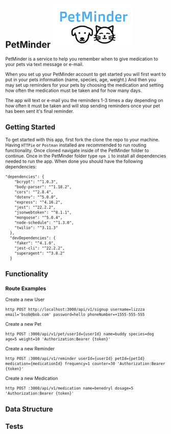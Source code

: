PetMinder
![petminder logo](https://github.com/PetMinder401/PetMinder/blob/dev_test/images/petminderlogo.png)
==================

PetMinder is a service to help you remember when to give medication to your pets via text message or e-mail. 

When you set up your PetMinder account to get started you will first want to put in your pets information (name, species, age, weight.) And then you may set up reminders for your pets by choosing the medication and setting how often the medication must be taken and for how many days. 

The app will text or e-mail you the reminders 1-3 times a day depending on how often it must be taken and will stop sending reminders once your pet has been sent it's final reminder.

## Getting Started
To get started with this app, first fork the clone the repo to your machine. Having ```HTTPie``` or ```Postman``` installed are recommended to run routing functionality. Once cloned navigate inside of the PetMinder folder to continue. Once in the PetMinder folder type ```npm i``` to install all dependencies needed to run the app. When done you should have the following dependencies:

```
"dependencies": {
    "bcrypt": "^1.0.3",
    "body-parser": "^1.18.2",
    "cors": "^2.8.4",
    "dotenv": "^5.0.0",
    "express": "^4.16.2",
    "jest": "^22.2.2",
    "jsonwebtoken": "^8.1.1",
    "mongoose": "^5.0.4",
    "node-schedule": "^1.3.0",
    "twilio": "^3.11.3"
  },
  "devDependencies": {
    "faker": "^4.1.0",
    "jest-cli": "^22.2.2",
    "superagent": "^3.8.2"
  }
```

## Functionality

### Route Examples

Create a new User

```
http POST http://localhost:3000/api/v1/signup username=lizzza email='bsob@bob.com' password=hello phoneNumber=+1555-555-555
```

Create a new Pet

```
http POST :3000/api/v1/pet/userId={userId} name=buddy species=dog age=5 weight=10 'Authorization:Bearer {token}'
```

Create a new Reminder

```
http POST :3000/api/v1/reminder userId={userId} petId={petId} medication={medicationId} frequency=1 counter=30 'Authorization:Bearer {token}'
```

Create a new Medication

```
http POST :3000/api/v1/medication name=benedryl dosage=5  'Authorization:Bearer {token}'
```

## Data Structure

## Tests